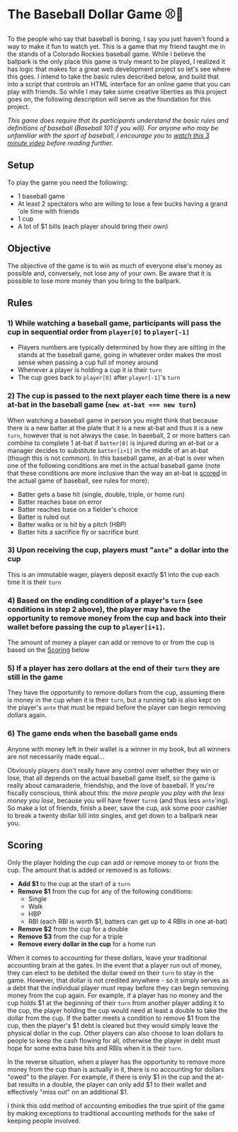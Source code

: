 # The Baseball Dollar Game ⚾️💸

To the people who say that baseball is boring, I say you just haven't found a way to make it fun to watch yet. This is a game that my friend taught me in the stands of a Colorado Rockies baseball game. While I believe the ballpark is the only place this game is truly meant to be played, I realized it has logic that makes for a great web development project so let's see where this goes. I intend to take the basic rules described below, and build that into a script that controls an HTML interface for an online game that you can play with friends. So while I may take some creative liberties as this project goes on, the following description will serve as the foundation for this project.

_This game does require that its participants understand the basic rules and definitions of baseball (Baseball 101 if you will). For anyone who may be unfamiliar with the sport of baseball, I encourage you to [watch this 3 minute video](https://youtu.be/skOsApsF0jQ) before reading further._


## Setup

To play the game you need the following:
* 1 baseball game
* At least 2 spectators who are willing to lose a few bucks having a grand 'ole time with friends
* 1 cup
* A lot of $1 bills (each player should bring their own)


## Objective

The objective of the game is to win as much of everyone else's money as possible and, conversely, not lose any of your own. Be aware that it is possible to lose more money than you bring to the ballpark.


## Rules

### 1) While watching a baseball game, participants will pass the cup in sequential order from `player[0]` to `player[-1]`
  - Players numbers are typically determined by how they are sitting in the stands at the baseball game, going in whatever order makes the most sense when passing a cup full of money around
  - Whenever a player is holding a cup it is their `turn`
  - The cup goes back to `player[0]` after `player[-1]`'s `turn`

### 2) The cup is passed to the next player each time there is a new at-bat in the baseball game (`new at-bat === new turn`)
When watching a baseball game in person you might think that because there is a new batter at the plate that it is a new at-bat and thus it is a new `turn`, however that is not always the case. In baseball, 2 or more batters can combine to complete 1 at-bat if `batter[0]` is injured during an at-bat or a manager decides to substitute `batter[i+1]` in the middle of an at-bat (though this is not common). In _this_  baseball game, an at-bat is over when one of the following conditions are met in the actual baseball game (note that these conditions are more inclusive than the way an at-bat is [scored](https://www.mlb.com/official-information/basics/score) in the actual game of baseball, see rules for more):
  * Batter gets a base hit (single, double, triple, or home run)
  * Batter reaches base on error
  * Batter reaches base on a fielder's choice
  * Batter is ruled out
  * Batter walks or is hit by a pitch (HBP)
  * Batter hits a sacrifice fly or sacrifice bunt

### 3) Upon receiving the cup, players must "`ante`" a dollar into the cup
This is an immutable wager, players deposit exactly $1 into the cup each time it is their `turn`

### 4) Based on the ending condition of a player's `turn` (see conditions in step 2 above), the player may have the opportunity to remove money from the cup and back into their wallet before passing the cup to `player[i+1]`.
The amount of money a player can add or remove to or from the cup is based on the [Scoring](#scoring) below

### 5) If a player has zero dollars at the end of their `turn` they are still in the game
They have the opportunity to remove dollars from the cup, assuming there is money in the cup when it is their `turn`, but a running tab is also kept on the player's `ante` that must be repaid before the player can begin removing dollars again.

### 6) The game ends when the baseball game ends
Anyone with money left in their wallet is a winner in my book, but all winners are not necessarily made equal...

Obviously players don't really have any control over whether they win or lose, that all depends on the actual baseball game itself, so the game is really about camaraderie, friendship, and the love of baseball. If you're fiscally conscious, think about this: _the more people you play with the less money you lose_, because you will have fewer `turn`s (and thus less `ante`'ing). So make a lot of friends, finish a beer, save the cup, ask some poor cashier to break a twenty dollar bill into singles, and get down to a ballpark near you.


## Scoring
Only the player holding the cup can add or remove money to or from the cup. The amount that is added or removed is as follows:
* **Add $1** to the cup at the start of a `turn`
* **Remove $1** from the cup for any of the following conditions:
  * Single
  * Walk
  * HBP
  * RBI (each RBI is worth $1, batters can get up to 4 RBIs in one at-bat)
* **Remove $2** from the cup for a double
* **Remove $3** from the cup for a triple
* **Remove every dollar in the cup** for a home run

When it comes to accounting for these dollars, leave your traditional accounting brain at the gates. In the event that a player run out of money, they can elect to be debited the dollar owed on their `turn` to stay in the game. However, that dollar is not credited anywhere - so it simply serves as a debt that the individual player must repay before they can begin removing money from the cup again. For example, if a player has no money and the cup holds $1 at the beginning of their `turn` from another player adding it to the cup, the player holding the cup would need at least a double to take the dollar from the cup. If the batter meets a condition to remove $1 from the cup, then the player's $1 debt is cleared but they would simply leave the physical dollar in the cup. Other players can also choose to loan dollars to people to keep the cash flowing for all, otherwise the player in debt must hope for some extra base hits and RBIs when it is their `turn`.

In the reverse situation, when a player has the opportunity to remove more money from the cup than is actually in it, there is no accounting for dollars "owed" to the player. For example, if there is only $1 in the cup and the at-bat results in a double, the player can only add $1 to their wallet and effectively "miss out" on an additional $1.

I think this odd method of accounting embodies the true spirit of the game by making exceptions to traditional accounting methods for the sake of keeping people involved.
